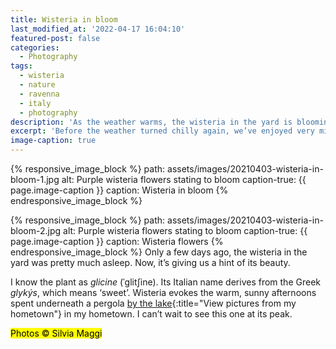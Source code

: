 ```yaml
---
title: Wisteria in bloom
last_modified_at: '2022-04-17 16:04:10'
featured-post: false
categories:
  - Photography
tags:
  - wisteria
  - nature
  - ravenna
  - italy
  - photography
description: 'As the weather warms, the wisteria in the yard is blooming. I took a couple of pictures of it.'
excerpt: 'Before the weather turned chilly again, we’ve enjoyed very mild temperatures. It’s easy to think the winter has gone, when the temperature is 22ºC and the flowers are blooming.'
image-caption: true
---
```

{% responsive_image_block %}
  path: assets/images/20210403-wisteria-in-bloom-1.jpg
  alt: Purple wisteria flowers stating to bloom
  caption-true: {{ page.image-caption }}
  caption: Wisteria in bloom
{% endresponsive_image_block %}

{% responsive_image_block %}
  path: assets/images/20210403-wisteria-in-bloom-2.jpg
  alt: Purple wisteria flowers stating to bloom
  caption-true: {{ page.image-caption }}
  caption: Wisteria flowers
{% endresponsive_image_block %}
Only a few days ago, the wisteria in the yard was pretty much asleep. Now, it’s giving us a hint of its beauty.

I know the plant as _glicine_ (ˈɡlitʃine). Its Italian name derives from the Greek _glykýs_, which means ‘sweet’. Wisteria evokes the warm, sunny afternoons spent underneath a pergola [by the lake](/photography/instagram-drained-my-creativity/){:title="View pictures from my hometown"} in my hometown. I can’t wait to see this one at its peak.

<p class="detached"><mark class="smd-highlight small">Photos &copy; Silvia Maggi</mark></p>

